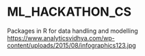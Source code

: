 # ML_HACKATHON_CS


Packages in R for data handling and modelling
https://www.analyticsvidhya.com/wp-content/uploads/2015/08/infographics123.jpg
